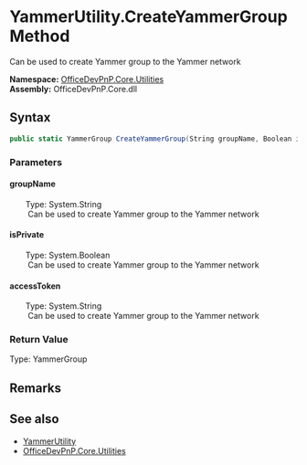 # YammerUtility.CreateYammerGroup Method  
 Can be used to create Yammer group to the Yammer network   

**Namespace:** [OfficeDevPnP.Core.Utilities](OfficeDevPnP.Core.Utilities.md)  
**Assembly:** OfficeDevPnP.Core.dll  
## Syntax
```C#
public static YammerGroup CreateYammerGroup(String groupName, Boolean isPrivate, String accessToken)
```
### Parameters
#### groupName  
&emsp;&emsp;Type: System.String  
&emsp;&emsp; Can be used to create Yammer group to the Yammer network   

  

#### isPrivate  
&emsp;&emsp;Type: System.Boolean  
&emsp;&emsp; Can be used to create Yammer group to the Yammer network   

  

#### accessToken  
&emsp;&emsp;Type: System.String  
&emsp;&emsp; Can be used to create Yammer group to the Yammer network   

  

### Return Value
Type: YammerGroup  
  


## Remarks
  
## See also
- [YammerUtility](OfficeDevPnP.Core.Utilities.YammerUtility.md) 
- [OfficeDevPnP.Core.Utilities](OfficeDevPnP.Core.Utilities.md) 
